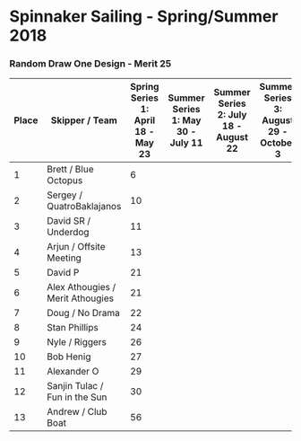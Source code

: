 # Spinnaker Sailing - Spring/Summer 2018
### Random Draw One Design - Merit 25

| Place | Skipper / Team | Spring Series 1: April 18  - May 23| Summer Series 1:  May 30 - July 11 | Summer Series 2:  July 18  - August 22 | Summer Series 3: August 29 - October 3 | Final Series Points |
| --- | --- | --- | --- | --- | --- | --- |
| 1 | Brett / Blue Octopus | 6 |  |   |  | 6 |
| 2 | Sergey / QuatroBaklajanos | 10 |  |   |  | 10 |
| 3 | David SR / Underdog | 11 |  |   |  | 11 |
| 4 | Arjun / Offsite Meeting | 13 |  |   |  | 13 |
| 5 | David P | 21 |  |   |  | 21 |
| 6 | Alex Athougies / Merit Athougies | 21 |  |   |  | 21 |
| 7 | Doug / No Drama | 22 |  |   |  | 22 |
| 8 | Stan Phillips | 24 |  |   |  | 24 |
| 9 | Nyle / Riggers | 26 |  |   |  | 26 |
| 10 | Bob Henig | 27 |  |   |  | 27 |
| 11 | Alexander O | 29 |  |   |  | 29 |
| 12 | Sanjin Tulac / Fun in the Sun | 30 |  |   |  | 30 |
| 13 | Andrew / Club Boat | 56 |  |   |  | 56 |


